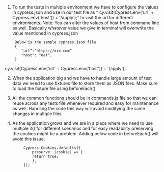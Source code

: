 
1. To run the tests in multiple environment we have to configure the values in cypress.json  and use in our test file as “ cy.visit(Cypress.env('url' + Cypress.env('host')) + '/apply’);” to visit the url for different environments.
Note: You can alter the values of host from command line as well. Basically whatever value we give in terminal will overwrite the value mentioned in cypress.json 

        Below is the sample cypress.json file
        {
           “url”:”https://xxx.com”
           "host": "uat",
        }

cy.visit(Cypress.env('url' + Cypress.env('host')) + '/apply');


2. When the application big and we have to handle large amount of test data we need to use fixtures file to store them as JSON files. Make sure to load the fixture file using beforeEach().

3. All the common functions should be in commands.js file so that we can reuse across any tests file whenever required and easy for maintenance as well.  Handling the code this way will avoid modifying the same changes in multiple files.

4. As the application grows and we are in a place where we need to use multiple it() for different scenarios and for easy readability preserving the cookies might be a problem. Adding below code in beforeEach() will avoid this issue.

            Cypress.Cookies.defaults({
                preserve: (cookie) => {
                return true;
                },
            });
